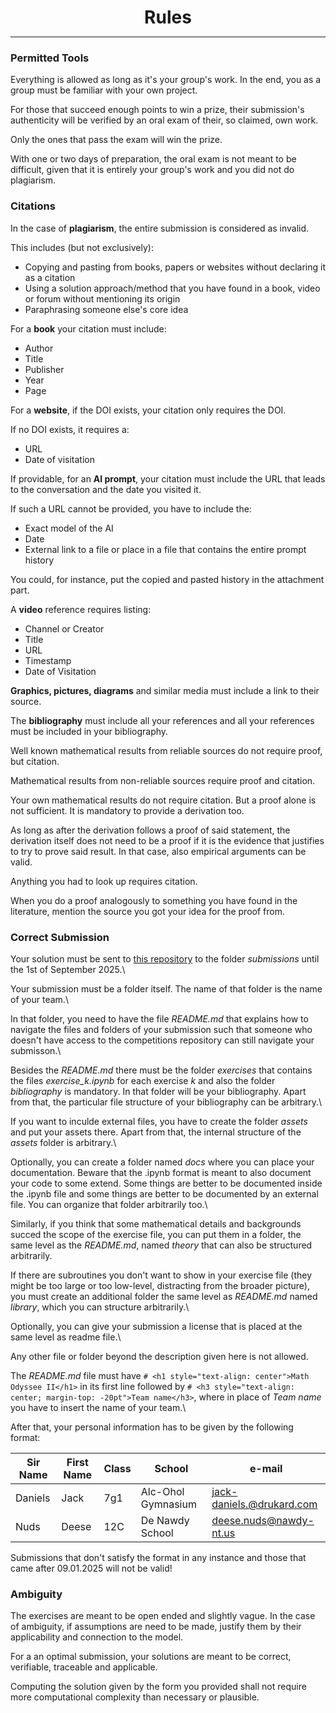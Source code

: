 <h1 style="text-align: center; margin-bottom: 0">Rules</h1>

<hr>

### Permitted Tools

Everything is allowed as long as it's your group's work. In the end, you as a group must be familiar with your own project.

For those that succeed enough points to win a prize, their submission's authenticity will be verified by an oral exam of their, so claimed, own work.

Only the ones that pass the exam will win the prize.

With one or two days of preparation, the oral exam is not meant to be difficult, given that it is entirely your group's work and you did not do plagiarism.

### Citations

In the case of **plagiarism**, the entire submission is considered as invalid.

This includes (but not exclusively):

- Copying and pasting from books, papers or websites without declaring it as a citation
- Using a solution approach/method that you have found in a book, video or forum without mentioning its origin
- Paraphrasing someone else's core idea

For a **book** your citation must include:

- Author
- Title
- Publisher
- Year
- Page

For a **website**, if the DOI exists, your citation only requires the DOI.

If no DOI exists, it requires a:

- URL
- Date of visitation

If providable, for an **AI prompt**, your citation must include the URL that leads to the conversation and the date you visited it.

If such a URL cannot be provided, you have to include the:

- Exact model of the AI
- Date
- External link to a file or place in a file that contains the entire prompt history

You could, for instance, put the copied and pasted history in the attachment part.

A **video** reference requires listing:

- Channel or Creator
- Title
- URL
- Timestamp
- Date of Visitation

**Graphics, pictures, diagrams** and similar media must include a link to their source.

The **bibliography** must include all your references and all your references must be included in your bibliography.

Well known mathematical results from reliable sources do not require proof, but citation.

Mathematical results from non-reliable sources require proof and citation.

Your own mathematical results do not require citation. But a proof alone is not sufficient. It is mandatory to provide a derivation too.

As long as after the derivation follows a proof of said statement, the derivation itself does not need to be a proof if it is the evidence that justifies to try to prove said result. In that case, also empirical arguments can be valid.

Anything you had to look up requires citation.

When you do a proof analogously to something you have found in the literature, mention the source you got your idea for the proof from.

### Correct Submission

Your solution must be sent to [this repository](https://github.com/Pseudoexpertise/Math-Odyssee-2/tree/main) to the folder *submissions* until the 1st of September 2025.\

Your submission must be a folder itself. The name of that folder is the name of your team.\

In that folder, you need to have the file *README.md* that explains how to navigate the files and folders of your submission such that someone who doesn't have access to the competitions repository can still navigate your submisson.\

Besides the *README.md* there must be the folder *exercises* that contains the files *exercise_k.ipynb* for each exercise *k* and also the folder *bibliography* is mandatory. In that folder will be your bibliography. Apart from that, the particular file structure of your bibliography can be arbitrary.\

If you want to inculde external files, you have to create the folder *assets* and put your assets there. Apart from that, the internal structure of the *assets* folder is arbitrary.\

Optionally, you can create a folder named *docs* where you can place your documentation. Beware that the .ipynb format is meant to also document your code to some extend. Some things are better to be documented inside the .ipynb file and some things are better to be documented by an external file. You can organize that folder arbitrarily too.\

Similarly, if you think that some mathematical details and backgrounds succed the scope of the exercise file, you can put them in a folder, the same level as the *README.md*, named *theory* that can also be structured arbitrarily.

If there are subroutines you don't want to show in your exercise file (they might be too large or too low-level, distracting from the broader picture), you must create an additional folder the same level as *README.md* named *library*, which you can structure arbitrarily.\

Optionally, you can give your submission a license that is placed at the same level as readme file.\

Any other file or folder beyond the description given here is not allowed.

The *README.md* file must have `# <h1 style="text-align: center">Math Odyssee II</h1>` in its first line followed by `# <h3 style="text-align: center; margin-top: -20pt">Team name</h3>`, where in place of *Team name* you have to insert the name of your team.\

After that, your personal information has to be given by the following format:

| Sir Name | First Name | Class | School             | e-mail                    |
| -------- | ---------- | ----- | ------------------ | ------------------------- |
| Daniels  | Jack       | 7g1   | Alc-Ohol Gymnasium | jack-daniels.@drukard.com |
| Nuds     | Deese      | 12C   | De Nawdy School    | deese.nuds@nawdy-nt.us    |

Submissions that don't satisfy the format in any instance and those that came after 09.01.2025 will not be valid!

### Ambiguity

The exercises are meant to be open ended and slightly vague. In the case of ambiguity, if assumptions are need to be made, justify them by their applicability and connection to the model.

For a an optimal submission, your solutions are meant to be correct, verifiable, traceable and applicable.

Computing the solution given by the form you provided shall not require more computational complexity than necessary or plausible.
